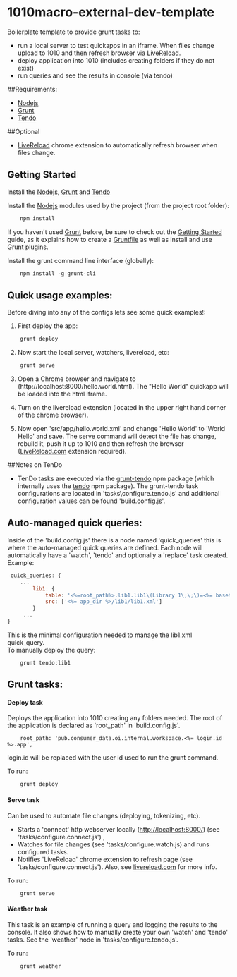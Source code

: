 # 1010macro-external-dev-template
Boilerplate template to provide grunt tasks to:
* run a local server to test quickapps in an iframe. When files change upload to 1010 and then refresh browser via [LiveReload](http://livereload.com/).
* deploy application into 1010 (includes creating folders if they do not exist)
* run queries and see the results in console (via tendo)


##Requirements:
* [Nodejs](http://nodejs.org/)
* [Grunt](http://gruntjs.com/)
* [Tendo](http://www.1010data.com/)

##Optional
* [LiveReload](https://chrome.google.com/webstore/search/livereload) chrome extension to automatically refresh browser when files change. 

## Getting Started
Install the [Nodejs](http://nodejs.org/), [Grunt](http://gruntjs.com/) and [Tendo](http://www.1010data.com/)  


Install the [Nodejs](http://nodejs.org/) modules used by the project (from the project root folder):
```js
    npm install
```    


If you haven't used [Grunt](http://gruntjs.com/) before, be sure to check out the [Getting Started](http://gruntjs.com/getting-started) guide, as it explains how to create a [Gruntfile](http://gruntjs.com/sample-gruntfile) as well as install and use Grunt plugins.

Install the grunt command line interface (globally):
```js
    npm install -g grunt-cli
```    

## Quick usage examples:
Before diving into any of the configs lets see some quick examples!:
 
1. First deploy the app:
```js
    grunt deploy
```    

2. Now start the local server, watchers, livereload, etc:
```js
    grunt serve    
```
    
3. Open a Chrome browser and navigate to (http://localhost:8000/hello.world.html). The "Hello World" quickapp will be loaded into the html iframe.

4. Turn on the livereload extension (located in the upper right hand corner of the chrome browser).

5. Now open 'src/app/hello.world.xml' and change 'Hello World' to 'World Hello' and save.  The serve command will detect the file has change, rebuild it, push it up to 1010 and then refresh the browser ([LiveReload.com](https://chrome.google.com/webstore/search/livereload) extension required).   
   
   
##Notes on TenDo
* TenDo tasks are executed via the [grunt-tendo](https://www.npmjs.com/package/grunt-tendo) npm package (which internally uses the [tendo](https://www.npmjs.com/package/tendo) npm package).   The grunt-tendo task configurations are located in 'tasks\configure.tendo.js' and additional configuration values can be found 'build.config.js'. 

## Auto-managed quick queries:
Inside of the 'build.config.js' there is a node named 'quick_queries' this is where the auto-managed quick queries are defined.  Each node will automatically have a 'watch', 'tendo' and optionally a 'replace' task created.  
Example:
```js
 quick_queries: {
    ...
        lib1: {
            table: '<%=root_path%>.lib1.lib1\(Library 1\;\;\)=<%= basetable %>',
            src: ['<%= app_dir %>/lib1/lib1.xml']
        }
     ...
}
```
This is the minimal configuration needed to manage the lib1.xml quick_query.  
To manually deploy the query:
```
    grunt tendo:lib1
```


## Grunt tasks:

#### Deploy task
Deploys the application into 1010 creating any folders needed.  The root of the application is declared as 'root_path' in 'build.config.js'.
```
    root_path: 'pub.consumer_data.oi.internal.workspace.<%= login.id %>.app',
``` 
 login.id will be replaced with the user id used to run the grunt command.
 
 
 To run:
 ```
     grunt deploy
 ```    

#### Serve task
Can be used to automate file changes (deploying, tokenizing, etc). 

* Starts a 'connect' http webserver locally ([http://localhost:8000/](http://localhost:8000/)) (see 'tasks/configure.connect.js') ,
* Watches for file changes (see 'tasks/configure.watch.js) and runs configured tasks.
* Notifies 'LiveReload' chrome extension to refresh page (see 'tasks/configure.connect.js').  Also, see [livereload.com](https://chrome.google.com/webstore/search/livereload) for more info.

To run:
```
    grunt serve
```    

#### Weather task
This task is an example of running a query and logging the results to the console. It also shows how to manually create your own 'watch' and 'tendo' tasks. See the 'weather' node in 'tasks/configure.tendo.js'. 

To run:
```
    grunt weather
```
